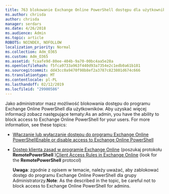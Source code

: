 ```yaml
---
title: 763 blokowanie Exchange Online PowerShell dostępu dla użytkowników
ms.author: chrisda
author: chrisda
manager: serdars
ms.date: 4/26/2018
ms.audience: Admin
ms.topic: article
ROBOTS: NOINDEX, NOFOLLOW
localization_priority: Normal
ms.collection: Adm_O365
ms.custom: Adm_O365
ms.assetid: fcaafe9d-80ee-404b-9a70-00bc4aa5e28a
ms.openlocfilehash: f5fca9733a963f440d93a7354e2c1edb0a61b181
ms.sourcegitcommit: dd43cc0a9470f98b8ef2a3787c823801d674c666
ms.translationtype: MT
ms.contentlocale: pl-PL
ms.lasthandoff: 02/12/2019
ms.locfileid: "29900586"
---
```

<span data-ttu-id="49a69-p101">Jako administrator masz możliwość blokowania dostępu do programu Exchange Online PowerShell dla użytkowników. Aby uzyskać więcej informacji zobacz następujące tematy:</span><span class="sxs-lookup"><span data-stu-id="49a69-p101">As an admin, you have the ability to block access to Exchange Online PowerShell for your users. For more information, see these topics:</span></span>
  
- [<span data-ttu-id="49a69-104">Włączanie lub wyłączanie dostępu do programu Exchange Online PowerShell</span><span class="sxs-lookup"><span data-stu-id="49a69-104">Enable or disable access to Exchange Online PowerShell</span></span>](https://docs.microsoft.com/powershell/exchange/exchange-online/disable-access-to-exchange-online-powershell)
    
- <span data-ttu-id="49a69-105">[Dostęp klienta zasad w programie Exchange Online](https://technet.microsoft.com/library/mt842508.aspx) (poszukaj protokołu **RemotePowerShell** )</span><span class="sxs-lookup"><span data-stu-id="49a69-105">[Client Access Rules in Exchange Online](https://technet.microsoft.com/library/mt842508.aspx) (look for the **RemotePowerShell** protocol)</span></span> 
    
    <span data-ttu-id="49a69-106">**Uwaga**: zgodnie z opisem w temacie, należy uważać, aby zablokować dostęp do programu Exchange Online PowerShell dla grupy Administratorzy.</span><span class="sxs-lookup"><span data-stu-id="49a69-106">**Note**: As the described in the topic, be careful not to block access to Exchange Online PowerShell for admins.</span></span>
    

